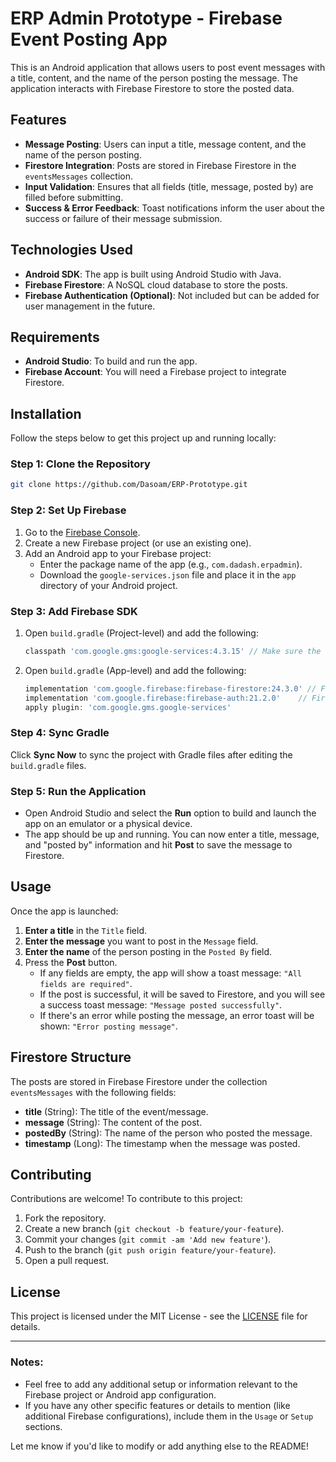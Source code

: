 # ERP Admin Prototype - Firebase Event Posting App

This is an Android application that allows users to post event messages with a title, content, and the name of the person posting the message. The application interacts with Firebase Firestore to store the posted data.

## Features

- **Message Posting**: Users can input a title, message content, and the name of the person posting.
- **Firestore Integration**: Posts are stored in Firebase Firestore in the `eventsMessages` collection.
- **Input Validation**: Ensures that all fields (title, message, posted by) are filled before submitting.
- **Success & Error Feedback**: Toast notifications inform the user about the success or failure of their message submission.

## Technologies Used

- **Android SDK**: The app is built using Android Studio with Java.
- **Firebase Firestore**: A NoSQL cloud database to store the posts.
- **Firebase Authentication (Optional)**: Not included but can be added for user management in the future.

## Requirements

- **Android Studio**: To build and run the app.
- **Firebase Account**: You will need a Firebase project to integrate Firestore.

## Installation

Follow the steps below to get this project up and running locally:

### Step 1: Clone the Repository

```bash
git clone https://github.com/Dasoam/ERP-Prototype.git
```

### Step 2: Set Up Firebase

1. Go to the [Firebase Console](https://console.firebase.google.com/).
2. Create a new Firebase project (or use an existing one).
3. Add an Android app to your Firebase project:
   - Enter the package name of the app (e.g., `com.dadash.erpadmin`).
   - Download the `google-services.json` file and place it in the `app` directory of your Android project.

### Step 3: Add Firebase SDK

1. Open `build.gradle` (Project-level) and add the following:
   ```gradle
   classpath 'com.google.gms:google-services:4.3.15' // Make sure the version is up to date
   ```

2. Open `build.gradle` (App-level) and add the following:
   ```gradle
   implementation 'com.google.firebase:firebase-firestore:24.3.0' // Firebase Firestore SDK
   implementation 'com.google.firebase:firebase-auth:21.2.0'    // Firebase Auth SDK (optional for authentication)
   apply plugin: 'com.google.gms.google-services'
   ```

### Step 4: Sync Gradle

Click **Sync Now** to sync the project with Gradle files after editing the `build.gradle` files.

### Step 5: Run the Application

- Open Android Studio and select the **Run** option to build and launch the app on an emulator or a physical device.
- The app should be up and running. You can now enter a title, message, and "posted by" information and hit **Post** to save the message to Firestore.

## Usage

Once the app is launched:

1. **Enter a title** in the `Title` field.
2. **Enter the message** you want to post in the `Message` field.
3. **Enter the name** of the person posting in the `Posted By` field.
4. Press the **Post** button.
   - If any fields are empty, the app will show a toast message: `"All fields are required"`.
   - If the post is successful, it will be saved to Firestore, and you will see a success toast message: `"Message posted successfully"`.
   - If there's an error while posting the message, an error toast will be shown: `"Error posting message"`.

## Firestore Structure

The posts are stored in Firebase Firestore under the collection `eventsMessages` with the following fields:

- **title** (String): The title of the event/message.
- **message** (String): The content of the post.
- **postedBy** (String): The name of the person who posted the message.
- **timestamp** (Long): The timestamp when the message was posted.

## Contributing

Contributions are welcome! To contribute to this project:

1. Fork the repository.
2. Create a new branch (`git checkout -b feature/your-feature`).
3. Commit your changes (`git commit -am 'Add new feature'`).
4. Push to the branch (`git push origin feature/your-feature`).
5. Open a pull request.

## License

This project is licensed under the MIT License - see the [LICENSE](LICENSE) file for details.

---

### Notes:
- Feel free to add any additional setup or information relevant to the Firebase project or Android app configuration.
- If you have any other specific features or details to mention (like additional Firebase configurations), include them in the `Usage` or `Setup` sections. 

Let me know if you'd like to modify or add anything else to the README!
